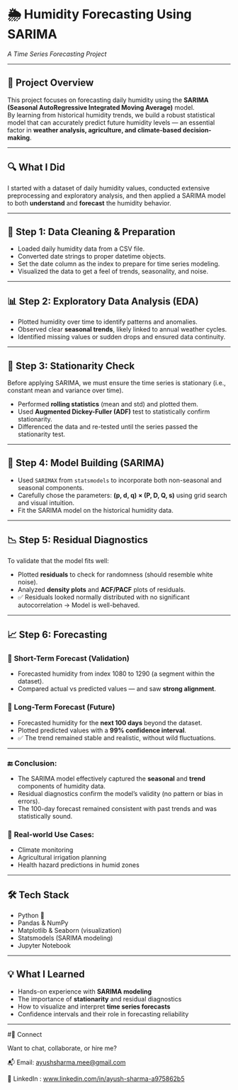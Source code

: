 
# 🌦️ Humidity Forecasting Using SARIMA  
*A Time Series Forecasting Project*

---

## 📌 **Project Overview**

This project focuses on forecasting daily humidity using the **SARIMA (Seasonal AutoRegressive Integrated Moving Average)** model.  
By learning from historical humidity trends, we build a robust statistical model that can accurately predict future humidity levels — an essential factor in **weather analysis, agriculture, and climate-based decision-making**.

---

## 🔍 **What I Did**

I started with a dataset of daily humidity values, conducted extensive preprocessing and exploratory analysis, and then applied a SARIMA model to both **understand** and **forecast** the humidity behavior.

---

## 🧹 **Step 1: Data Cleaning & Preparation**

- Loaded daily humidity data from a CSV file.  
- Converted date strings to proper datetime objects.  
- Set the date column as the index to prepare for time series modeling.  
- Visualized the data to get a feel of trends, seasonality, and noise.

---

## 📊 **Step 2: Exploratory Data Analysis (EDA)**

- Plotted humidity over time to identify patterns and anomalies.  
- Observed clear **seasonal trends**, likely linked to annual weather cycles.  
- Identified missing values or sudden drops and ensured data continuity.

---

## 🧪 **Step 3: Stationarity Check**

Before applying SARIMA, we must ensure the time series is stationary (i.e., constant mean and variance over time).

- Performed **rolling statistics** (mean and std) and plotted them.  
- Used **Augmented Dickey-Fuller (ADF)** test to statistically confirm stationarity.  
- Differenced the data and re-tested until the series passed the stationarity test.

---

## 🔧 **Step 4: Model Building (SARIMA)**

- Used `SARIMAX` from `statsmodels` to incorporate both non-seasonal and seasonal components.  
- Carefully chose the parameters: **(p, d, q) × (P, D, Q, s)** using grid search and visual intuition.  
- Fit the SARIMA model on the historical humidity data.

---

## 📉 **Step 5: Residual Diagnostics**

To validate that the model fits well:

- Plotted **residuals** to check for randomness (should resemble white noise).  
- Analyzed **density plots** and **ACF/PACF** plots of residuals.  
- ✅ Residuals looked normally distributed with no significant autocorrelation → Model is well-behaved.

---

## 📈 **Step 6: Forecasting**

### 🔹 **Short-Term Forecast (Validation)**

- Forecasted humidity from index 1080 to 1290 (a segment within the dataset).  
- Compared actual vs predicted values — and saw **strong alignment**.

### 🔹 **Long-Term Forecast (Future)**

- Forecasted humidity for the **next 100 days** beyond the dataset.  
- Plotted predicted values with a **99% confidence interval**.  
- ✅ The trend remained stable and realistic, without wild fluctuations.

---

### 🔚 **Conclusion:**

- The SARIMA model effectively captured the **seasonal** and **trend** components of humidity data.  
- Residual diagnostics confirm the model’s validity (no pattern or bias in errors).  
- The 100-day forecast remained consistent with past trends and was statistically sound.

### 📌 **Real-world Use Cases:**

- Climate monitoring  
- Agricultural irrigation planning  
- Health hazard predictions in humid zones

---

## 🛠 **Tech Stack**

- Python 🐍  
- Pandas & NumPy  
- Matplotlib & Seaborn (visualization)  
- Statsmodels (SARIMA modeling)  
- Jupyter Notebook

---


## 💡 **What I Learned**

- Hands-on experience with **SARIMA modeling**  
- The importance of **stationarity** and residual diagnostics  
- How to visualize and interpret **time series forecasts**  
- Confidence intervals and their role in forecasting reliability

---

#👋 Connect

Want to chat, collaborate, or hire me?

📬 Email: ayushsharma.mee@gmail.com

💼 LinkedIn : www.linkedin.com/in/ayush-sharma-a975862b5
